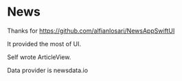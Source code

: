 # News
Thanks for https://github.com/alfianlosari/NewsAppSwiftUI

It provided the most of UI.

Self wrote ArticleView.

Data provider is newsdata.io
